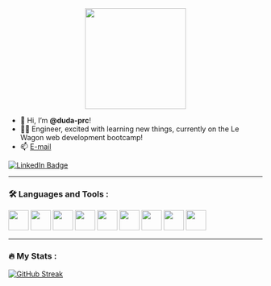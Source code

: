 <div id="header" align="center">
  <img src="https://media.giphy.com/media/L1R1tvI9svkIWwpVYr/giphy.gif" width="200"/>
</div>

- 👋 Hi, I’m <strong>@duda-prc</strong>!
- 👩‍💻 Engineer, excited with learning new things, currently on the Le Wagon web development bootcamp!
- 📫 <a href="mailto:eduarda.prc@gmail.com" target="_blank"> E-mail </a>

<div id="badges">
  <a href="https://www.linkedin.com/in/eduarda-pr-campos/">
    <img src="https://img.shields.io/badge/LinkedIn-blueviolet?&logo=linkedin" alt="LinkedIn Badge"/>
  </a>
</div>
<img src="https://komarev.com/ghpvc/?username=duda-prc&color=blueviolet" alt=""/>

---

### :hammer_and_wrench: Languages and Tools :
<div>
  <img src="https://cdn.jsdelivr.net/gh/devicons/devicon/icons/matlab/matlab-original.svg" width="40" height="40" />  
  <img src="https://cdn.jsdelivr.net/gh/devicons/devicon/icons/python/python-original.svg" width="40" height="40" />
  <img src="https://cdn.jsdelivr.net/gh/devicons/devicon/icons/javascript/javascript-plain.svg" width="40" height="40" />
  <img src="https://cdn.jsdelivr.net/gh/devicons/devicon/icons/css3/css3-plain-wordmark.svg" width="40" height="40" />
  <img src="https://cdn.jsdelivr.net/gh/devicons/devicon/icons/html5/html5-plain-wordmark.svg" width="40" height="40" />
  <img src="https://cdn.jsdelivr.net/gh/devicons/devicon/icons/rails/rails-plain.svg" width="40" height="40" />    
  <img src="https://cdn.jsdelivr.net/gh/devicons/devicon/icons/ruby/ruby-plain.svg"  width="40" height="40" />
  <img src="https://cdn.jsdelivr.net/gh/devicons/devicon/icons/heroku/heroku-plain.svg" width="40" height="40" />
  <img src="https://cdn.jsdelivr.net/gh/devicons/devicon/icons/vscode/vscode-original-wordmark.svg" width="40" height="40" />
</div>

---

### :fire: My Stats :

[![GitHub Streak](http://github-readme-streak-stats.herokuapp.com?user=duda-prc&theme=tokyonight_duo&hide_border=true&dates=FFFFFF&ring=8A2BE2&sideLabels=A5A5A2)](https://git.io/streak-stats)
